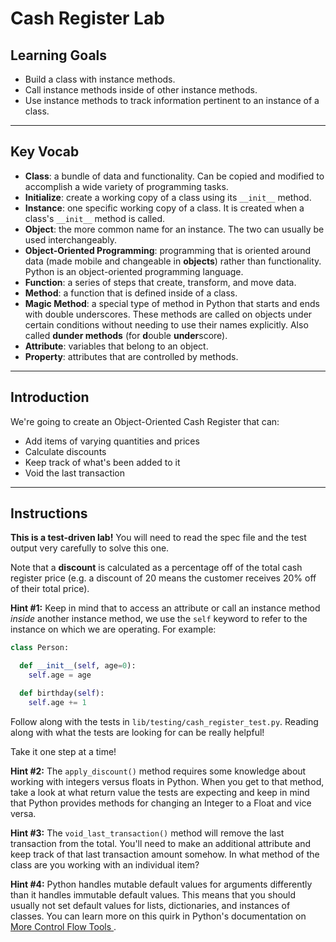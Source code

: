 # Cash Register Lab

## Learning Goals

- Build a class with instance methods.
- Call instance methods inside of other instance methods.
- Use instance methods to track information pertinent to an instance of a class.

---

## Key Vocab

- **Class**: a bundle of data and functionality. Can be copied and modified to
  accomplish a wide variety of programming tasks.
- **Initialize**: create a working copy of a class using its `__init__`
  method.
- **Instance**: one specific working copy of a class. It is created when a
  class's `__init__` method is called.
- **Object**: the more common name for an instance. The two can usually be used
  interchangeably.
- **Object-Oriented Programming**: programming that is oriented around data
  (made mobile and changeable in **objects**) rather than functionality. Python
  is an object-oriented programming language.
- **Function**: a series of steps that create, transform, and move data.
- **Method**: a function that is defined inside of a class.
- **Magic Method**: a special type of method in Python that starts and ends
  with double underscores. These methods are called on objects under certain
  conditions without needing to use their names explicitly. Also called **dunder
  methods** (for **d**ouble **under**score).
- **Attribute**: variables that belong to an object.
- **Property**: attributes that are controlled by methods.

---

## Introduction

We're going to create an Object-Oriented Cash Register that can:

- Add items of varying quantities and prices
- Calculate discounts
- Keep track of what's been added to it
- Void the last transaction

---

## Instructions

**This is a test-driven lab!** You will need to read the spec file and the test
output very carefully to solve this one.

Note that a **discount** is calculated as a percentage off of the total cash
register price (e.g. a discount of 20 means the customer receives 20% off of
their total price).

**Hint #1:** Keep in mind that to access an attribute or call an instance method
_inside_ another instance method, we use the `self` keyword to refer to the
instance on which we are operating. For example:

```py
class Person:

  def __init__(self, age=0):
    self.age = age

  def birthday(self):
    self.age += 1
```

Follow along with the tests in `lib/testing/cash_register_test.py`. Reading
along with what the tests are looking for can be really helpful!

Take it one step at a time!

**Hint #2:** The `apply_discount()` method requires some knowledge about working
with integers versus floats in Python. When you get to that method, take a look
at what return value the tests are expecting and keep in mind that Python
provides methods for changing an Integer to a Float and vice versa.

**Hint #3:** The `void_last_transaction()` method will remove the last
transaction from the total. You'll need to make an additional attribute and keep
track of that last transaction amount somehow. In what method of the class are
you working with an individual item?

**Hint #4:** Python handles mutable default values for arguments differently
than it handles immutable default values. This means that you should usually not
set default values for lists, dictionaries, and instances of classes. You can
learn more on this quirk in Python's documentation on [More Control Flow Tools
](https://docs.python.org/3/tutorial/controlflow.html#default-argument-values).
